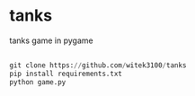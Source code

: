 # tanks
tanks game in pygame

##

```Python I'm A tab
git clone https://github.com/witek3100/tanks
pip install requirements.txt
python game.py
```
